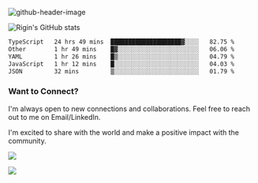 
![github-header-image](https://github.com/riginoommen/riginoommen/assets/3840244/889cae65-df55-4cda-86cc-bf21bf1f2e96)

![Rigin's GitHub stats](https://github-readme-stats.vercel.app/api?username=riginoommen\&show_icons=true\&show=reviews,discussions_started,discussions_answered,prs_merged,prs_merged_percentage)


<!--START_SECTION:waka-->

```txt
TypeScript   24 hrs 49 mins  ████████████████████▓░░░░   82.75 %
Other        1 hr 49 mins    █▓░░░░░░░░░░░░░░░░░░░░░░░   06.06 %
YAML         1 hr 26 mins    █▒░░░░░░░░░░░░░░░░░░░░░░░   04.79 %
JavaScript   1 hr 12 mins    █░░░░░░░░░░░░░░░░░░░░░░░░   04.03 %
JSON         32 mins         ▒░░░░░░░░░░░░░░░░░░░░░░░░   01.79 %
```

<!--END_SECTION:waka-->

### Want to Connect?

I'm always open to new connections and collaborations. Feel free to reach out to me on Email/LinkedIn.

I'm excited to share with the world and make a positive impact with the community.

![](https://komarev.com/ghpvc/?username=riginoommen)

![](https://hit.yhype.me/github/profile?user_id=3840244)

